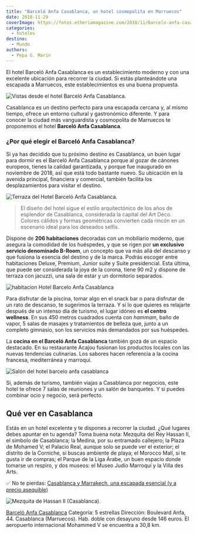 ```yaml
---
title: "Barceló Anfa Casablanca, un hotel cosmopolita en Marruecos"
date: 2018-11-29
coverImage: https://fotos.etheriamagazine.com/2018/11/Barcelo-anfa-casablanca-2.jpg
categories: 
  - hoteles
destino: 
  - Mundo
authors: 
  - Pepa G. Marín
---
```


El hotel Barceló Anfa Casablanca es un establecimiento moderno y con una excelente 
ubicación para recorrer la ciudad. Si estás planteándote una escapada a Marruecos, este 
establecimientos es una buena propuesta. 

![Vistas desde el hotel Barceló Anfa Casablanca.](https://fotos.etheriamagazine.com/2018/11/Barcelo-anfa-casablanca-2.jpg "Vistas desde el hotel Barceló Anfa Casablanca.")

Casablanca es un destino perfecto para una escapada cercana y, al mismo tiempo, ofrece 
un entorno cultural y gastronómico diferente. Y para conocer la ciudad más vanguardista 
y cosmopolita de Marruecos te proponemos el hotel **Barceló Anfa Casablanca**. 

### ¿Por qué elegir el Barceló Anfa Casablanca?

Si ya has decidido que tu próximo destino es Casablanca, un buen lugar para dormir es el 
Barceló Anfa Casablanca porque al gozar de cánones europeos, tienes la calidad 
garantizada, y porque fue inaugurado en noviembre de 2018, así que está todo bastante 
nuevo. Su ubicación en la avenida principal, financiera y comercial, también facilita 
los desplazamientos para visitar el destino. 

![Terraza del Hotel Barceló Anfa Casablanca.](https://fotos.etheriamagazine.com/2018/11/Barcelo-anfa-casablanca-1.jpg "Terraza del Hotel Barceló Anfa Casablanca.")

> El diseño del hotel sigue el estilo arquitectónico de los años de esplendor de 
> Casablanca, considerada la capital del Art Déco. Colores cálidos y formas geométricas 
> convierten cada rincón en un escenario ideal para los deseados selfis. 

Dispone de **206 habitaciones** decoradas con un mobiliario moderno, que asegura la 
comodidad de los huéspedes, y que se rigen por **un exclusivo servicio denominado 
B-Room**, un concepto que va más allá del descanso y que fusiona la esencia del destino 
y de la marca. Podrás escoger entre habitaciones Deluxe, Premium, Junior suite y Suite 
presidencial. Esta última, que puede ser considerada la joya de la corona, tiene 90 m2 y 
dispone de terraza con jacuzzi, una sala de estar y un dormitorio separados. 

![habitacion Hotel Barcelo Anfa Casablanca](https://fotos.etheriamagazine.com/2018/11/Barcelo-anfa-casablanca-habitacion.jpg "Habitación del hotel Barceló Anfa Casablanca.")

Para disfrutar de la piscina, tomar algo en el snack bar o para disfrutar de un rato de 
descanso, te sugerimos la terraza. Y si lo que quieres es relajarte después de un 
intenso día de turismo, el lugar idóneo es **el centro wellness**. En sus 450 metros 
cuadrados cuenta con _hammam_, baño de vapor, 5 salas de masajes y tratamientos de 
belleza que, junto a un completo gimnasio, son los servicios más demandados por sus 
huéspedes. 

La **cocina en el Barceló Anfa Casablanca** también goza de un espacio destacado. En su 
restaurante Acajou fusionan los productos locales con las nuevas tendencias culinarias. 
Los sabores hacen referencia a la cocina francesa, mediterránea y marroquí. 

![Salón del hotel barcelo anfa casablanca](https://fotos.etheriamagazine.com/2018/11/Barcelo-anfa-casablanca-restaurante.jpg "Bar del Hotel Barceló Anfa Casablanca.")

Si, además de turismo, también viajas a Casablanca por negocios, este hotel te ofrece 7 
salas de reuniones y un salón de banquetes. Y si puedes combinar ocio y negocio, será 
perfecto. 

## Qué ver en Casablanca

Estás en un hotel excelente y te dispones a recorrer la ciudad. ¿Qué lugares debes 
apuntar en tu agenda? Toma buena nota: Mezquita del Rey Hassan II, el símbolo de 
Casablanca; la Medina, por su entramado callejero; la Plaza de Mohamed V; el Palacio 
Real, aunque solo se puede ver el exterior; el distrito de la Corniche, si buscas 
ambiente de playa; el Morocco Mall, si te gusta ir de compras; el Parque de la Liga 
Árabe, un buen espacio donde tomarse un respiro, y dos museos: el Museo Judío Marroquí y 
la Villa des Arts. 

✅ No te pierdas: [Casablanca y Marrakech, una escapada esencial (y a precio 
asequible)](https://etheriamagazine.com/2023/05/04/por-que-viajar-casablanca-marrakech/) 

![Mezquita de Hassan II (Casablanca).](https://fotos.etheriamagazine.com/2018/11/mezquita-de-hassan-ii.jpg "Mezquita de Hassan II (Casablanca).")

[Barceló Anfa 
Casablanca](https://www.barcelo.com/es/barcelo-hotels/hoteles/marruecos/casablanca/barcelo-anfa-casablanca/) 
Categoría: 5 estrellas Dirección: Boulevard Anfa, 44. Casablanca (Marruecos). Hab. doble 
con desayuno desde 146 euros. El aeropuerto internacional Mohammed V se encuentra a 30,8 
km.
